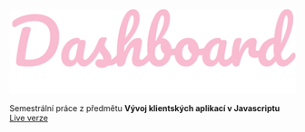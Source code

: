 ![dashboard](https://github.com/misslecter/dashboard/blob/master/assets/images/logo.png "Dashboard")

Semestrální práce z předmětu **Vývoj klientských aplikací v Javascriptu**
[Live verze](http://anastasiasurikova.com/dashboard/)

